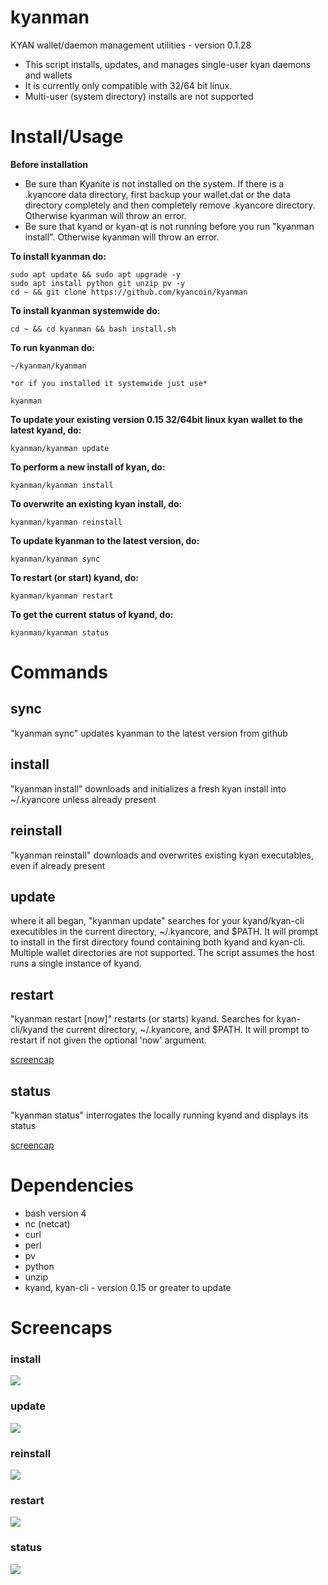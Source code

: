 # kyanman

KYAN wallet/daemon management utilities - version 0.1.28

* This script installs, updates, and manages single-user kyan daemons and wallets
* It is currently only compatible with 32/64 bit linux.
* Multi-user (system directory) installs are not supported

# Install/Usage

**Before installation**
* Be sure than Kyanite is not installed on the system. If there is a .kyancore data directory, first backup your wallet.dat or the data directory completely and then completely remove .kyancore directory. Otherwise kyanman will throw an error.
* Be sure that kyand or kyan-qt is not running before you run "kyanman install". Otherwise kyanman will throw an error.

**To install kyanman do:**

    sudo apt update && sudo apt upgrade -y
    sudo apt install python git unzip pv -y
    cd ~ && git clone https://github.com/kyancoin/kyanman

**To install kyanman systemwide do:**

    cd ~ && cd kyanman && bash install.sh

**To run kyanman do:**

    ~/kyanman/kyanman

	*or if you installed it systemwide just use*
    
	kyanman


**To update your existing version 0.15 32/64bit linux kyan wallet to the latest kyand, do:**

    kyanman/kyanman update

**To perform a new install of kyan, do:**

    kyanman/kyanman install

**To overwrite an existing kyan install, do:**

    kyanman/kyanman reinstall

**To update kyanman to the latest version, do:**

    kyanman/kyanman sync

**To restart (or start) kyand, do:**

    kyanman/kyanman restart

**To get the current status of kyand, do:**

    kyanman/kyanman status


# Commands

## sync

"kyanman sync" updates kyanman to the latest version from github

## install

"kyanman install" downloads and initializes a fresh kyan install into ~/.kyancore
unless already present

## reinstall

"kyanman reinstall" downloads and overwrites existing kyan executables, even if
already present

## update

where it all began, "kyanman update" searches for your kyand/kyan-cli
executibles in the current directory, ~/.kyancore, and $PATH.  It will prompt
to install in the first directory found containing both kyand and kyan-cli.
Multiple wallet directories are not supported. The script assumes the host runs
a single instance of kyand.

## restart

"kyanman restart [now]" restarts (or starts) kyand. Searches for kyan-cli/kyand
the current directory, ~/.kyancore, and $PATH. It will prompt to restart if not
given the optional 'now' argument.

<a href="#restart-1">screencap</a>

## status

"kyanman status" interrogates the locally running kyand and displays its status

<a href="#status-1">screencap</a>

# Dependencies

* bash version 4
* nc (netcat)
* curl
* perl
* pv
* python
* unzip
* kyand, kyan-cli - version 0.15 or greater to update

# Screencaps

### install

<img src="https://raw.githubusercontent.com/kyancoin/kyanman/master/screencaps/kyanman_0.1-install.png">

### update

<img src="https://raw.githubusercontent.com/kyancoin/kyanman/master/screencaps/kyanman_0.1-update.png">

### reinstall

<img src="https://raw.githubusercontent.com/kyancoin/kyanman/master/screencaps/kyanman_0.1-reinstall.png">

### restart

<img src="https://raw.githubusercontent.com/kyancoin/kyanman/master/screencaps/kyanman_0.1-restart.png">

### status

<img src="https://raw.githubusercontent.com/kyancoin/kyanman/master/screencaps/kyanman_0.1-status.png">

